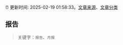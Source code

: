 :alarm_clock: 更新时间: 2025-02-19 01:58:33。[文章来源](/README.md)、[文章分类](/TAGS.md)

## 报告


> 关键字：`报告`、`月报`



